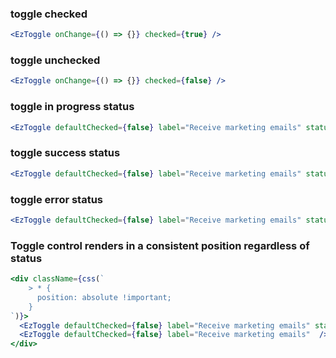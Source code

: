 ### toggle checked

```jsx
<EzToggle onChange={() => {}} checked={true} />
```

### toggle unchecked

```jsx
<EzToggle onChange={() => {}} checked={false} />
```

### toggle in progress status

```jsx
<EzToggle defaultChecked={false} label="Receive marketing emails" status="progress" />
```

### toggle success status

```jsx
<EzToggle defaultChecked={false} label="Receive marketing emails" status="success" />
```

### toggle error status

```jsx
<EzToggle defaultChecked={false} label="Receive marketing emails" status="error" />
```

### Toggle control renders in a consistent position regardless of status

```jsx
<div className={css(`
    > * {
      position: absolute !important;
    }
`)}>
  <EzToggle defaultChecked={false} label="Receive marketing emails" status="progress"  />
  <EzToggle defaultChecked={false} label="Receive marketing emails"  />
</div>
```
